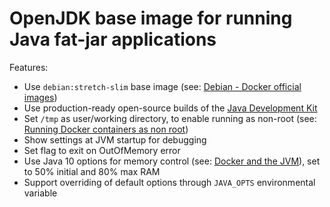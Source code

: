 OpenJDK base image for running Java fat-jar applications
========================================================

Features:
- Use `debian:stretch-slim` base image (see: [Debian - Docker official images](https://hub.docker.com/_/debian))
- Use production-ready open-source builds of the [Java Development Kit](http://openjdk.java.net/projects/jdk/11/)
- Set `/tmp` as user/working directory, to enable running as non-root (see: [Running Docker containers as non root](https://blog.csanchez.org/2017/01/31/running-docker-containers-as-non-root/))
- Show settings at JVM startup for debugging
- Set flag to exit on OutOfMemory error
- Use Java 10 options for memory control (see: [Docker and the JVM](https://www.javaadvent.com/2018/12/docker-and-the-jvm.html)), set to 50% initial and 80% max RAM
- Support overriding of default options through `JAVA_OPTS` environmental variable
